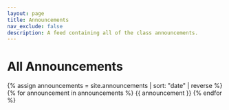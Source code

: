 ```yaml
---
layout: page
title: Announcements
nav_exclude: false
description: A feed containing all of the class announcements.
---
```


# All Announcements

{% assign announcements = site.announcements | sort: "date" | reverse %}
{% for announcement in announcements %}
{{ announcement }}
{% endfor %}
